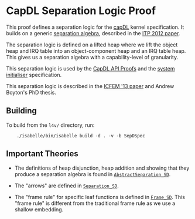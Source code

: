 <!--
     Copyright 2020, Data61, CSIRO (ABN 41 687 119 230)

     SPDX-License-Identifier: CC-BY-SA-4.0
-->

CapDL Separation Logic Proof
============================

This proof defines a separation logic for the [capDL](../../spec/capDL/)
kernel specification. It builds on a generic [separation
algebra](../../lib/sep_algebra/), described in the [ITP 2012
paper][Klein_KB_12].

The separation logic is defined on a lifted heap where we lift the
object heap and IRQ table into an object-component heap and an IRQ table
heap. This gives us a separation algebra with a capability-level of
granularity.

This separation logic is used by the [CapDL API Proofs](../capDL-api/)
and the [system initialiser](../../sys-init/) specification.

This separation logic is described in the [ICFEM '13 paper][Boyton_13]
and Andrew Boyton's PhD thesis.

  [Boyton_13]: https://trustworthy.systems/publications/nictaabstracts/Boyton_ABFGGKLS_13.abstract "Formally Verified System Initialisation"
  [Klein_KB_12]: https://trustworthy.systems/publications/nictaabstracts/Klein_KB_12.abstract "Mechanised separation algebra"


Building
--------

To build from the `l4v/` directory, run:

        ./isabelle/bin/isabelle build -d . -v -b SepDSpec


Important Theories
------------------

* The definitions of heap disjunction, heap addition and showing that
  they produce a separation algebra is found in
  [`AbstractSeparation_SD`](AbstractSeparation_SD.thy).

* The "arrows" are defined in  [`Separation_SD`](Separation_SD.thy).

* The "frame rule" for specific leaf functions is defined in
  [`Frame_SD`](Frame_SD.thy). This "frame rule" is different from the
  traditional frame rule as we use a shallow embedding.

